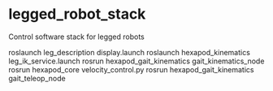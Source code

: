 # legged_robot_stack
Control software stack for legged robots


roslaunch leg_description display.launch 
roslaunch hexapod_kinematics leg_ik_service.launch
rosrun hexapod_gait_kinematics gait_kinematics_node
rosrun hexapod_core velocity_control.py
rosrun hexapod_gait_kinematics gait_teleop_node 